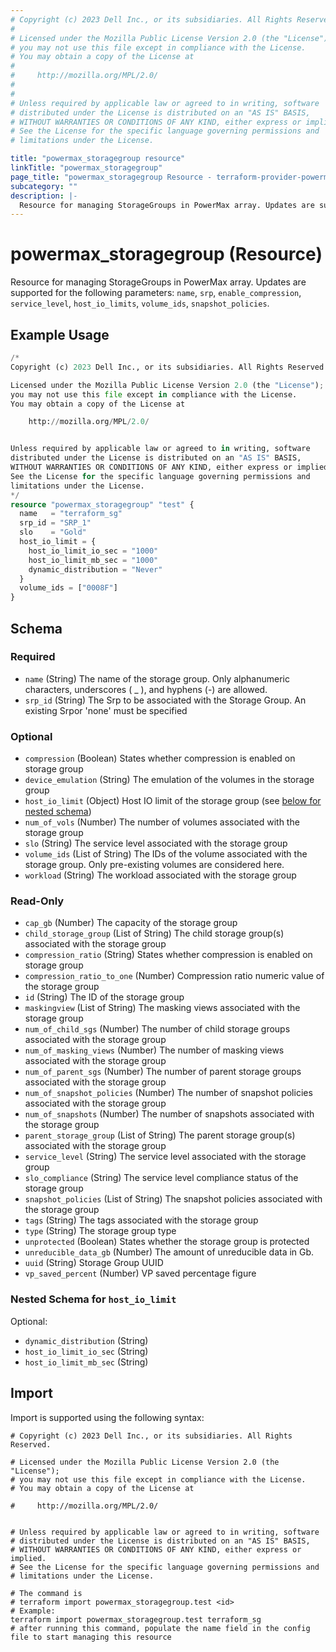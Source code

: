 ```yaml
---
# Copyright (c) 2023 Dell Inc., or its subsidiaries. All Rights Reserved.
#
# Licensed under the Mozilla Public License Version 2.0 (the "License");
# you may not use this file except in compliance with the License.
# You may obtain a copy of the License at
#
#     http://mozilla.org/MPL/2.0/
#
#
# Unless required by applicable law or agreed to in writing, software
# distributed under the License is distributed on an "AS IS" BASIS,
# WITHOUT WARRANTIES OR CONDITIONS OF ANY KIND, either express or implied.
# See the License for the specific language governing permissions and
# limitations under the License.

title: "powermax_storagegroup resource"
linkTitle: "powermax_storagegroup"
page_title: "powermax_storagegroup Resource - terraform-provider-powermax"
subcategory: ""
description: |-
  Resource for managing StorageGroups in PowerMax array. Updates are supported for the following parameters: name, srp, enable_compression, service_level, host_io_limits, volume_ids, snapshot_policies.
---
```


# powermax_storagegroup (Resource)

Resource for managing StorageGroups in PowerMax array. Updates are supported for the following parameters: `name`, `srp`, `enable_compression`, `service_level`, `host_io_limits`, `volume_ids`, `snapshot_policies`.


## Example Usage

```terraform
/*
Copyright (c) 2023 Dell Inc., or its subsidiaries. All Rights Reserved.

Licensed under the Mozilla Public License Version 2.0 (the "License");
you may not use this file except in compliance with the License.
You may obtain a copy of the License at

    http://mozilla.org/MPL/2.0/


Unless required by applicable law or agreed to in writing, software
distributed under the License is distributed on an "AS IS" BASIS,
WITHOUT WARRANTIES OR CONDITIONS OF ANY KIND, either express or implied.
See the License for the specific language governing permissions and
limitations under the License.
*/
resource "powermax_storagegroup" "test" {
  name   = "terraform_sg"
  srp_id = "SRP_1"
  slo    = "Gold"
  host_io_limit = {
    host_io_limit_io_sec = "1000"
    host_io_limit_mb_sec = "1000"
    dynamic_distribution = "Never"
  }
  volume_ids = ["0008F"]
}
```

<!-- schema generated by tfplugindocs -->
## Schema

### Required

- `name` (String) The name of the storage group. Only alphanumeric characters, underscores ( _ ), and hyphens (-) are allowed.
- `srp_id` (String) The Srp to be associated with the Storage Group. An existing Srpor 'none' must be specified

### Optional

- `compression` (Boolean) States whether compression is enabled on storage group
- `device_emulation` (String) The emulation of the volumes in the storage group
- `host_io_limit` (Object) Host IO limit of the storage group (see [below for nested schema](#nestedatt--host_io_limit))
- `num_of_vols` (Number) The number of volumes associated with the storage group
- `slo` (String) The service level associated with the storage group
- `volume_ids` (List of String) The IDs of the volume associated with the storage group. Only pre-existing volumes are considered here.
- `workload` (String) The workload associated with the storage group

### Read-Only

- `cap_gb` (Number) The capacity of the storage group
- `child_storage_group` (List of String) The child storage group(s) associated with the storage group
- `compression_ratio` (String) States whether compression is enabled on storage group
- `compression_ratio_to_one` (Number) Compression ratio numeric value of the storage group
- `id` (String) The ID of the storage group
- `maskingview` (List of String) The masking views associated with the storage group
- `num_of_child_sgs` (Number) The number of child storage groups associated with the storage group
- `num_of_masking_views` (Number) The number of masking views associated with the storage group
- `num_of_parent_sgs` (Number) The number of parent storage groups associated with the storage group
- `num_of_snapshot_policies` (Number) The number of snapshot policies associated with the storage group
- `num_of_snapshots` (Number) The number of snapshots associated with the storage group
- `parent_storage_group` (List of String) The parent storage group(s) associated with the storage group
- `service_level` (String) The service level associated with the storage group
- `slo_compliance` (String) The service level compliance status of the storage group
- `snapshot_policies` (List of String) The snapshot policies associated with the storage group
- `tags` (String) The tags associated with the storage group
- `type` (String) The storage group type
- `unprotected` (Boolean) States whether the storage group is protected
- `unreducible_data_gb` (Number) The amount of unreducible data in Gb.
- `uuid` (String) Storage Group UUID
- `vp_saved_percent` (Number) VP saved percentage figure

<a id="nestedatt--host_io_limit"></a>
### Nested Schema for `host_io_limit`

Optional:

- `dynamic_distribution` (String)
- `host_io_limit_io_sec` (String)
- `host_io_limit_mb_sec` (String)

## Import

Import is supported using the following syntax:

```shell
# Copyright (c) 2023 Dell Inc., or its subsidiaries. All Rights Reserved.

# Licensed under the Mozilla Public License Version 2.0 (the "License");
# you may not use this file except in compliance with the License.
# You may obtain a copy of the License at

#     http://mozilla.org/MPL/2.0/


# Unless required by applicable law or agreed to in writing, software
# distributed under the License is distributed on an "AS IS" BASIS,
# WITHOUT WARRANTIES OR CONDITIONS OF ANY KIND, either express or implied.
# See the License for the specific language governing permissions and
# limitations under the License.

# The command is
# terraform import powermax_storagegroup.test <id>
# Example:
terraform import powermax_storagegroup.test terraform_sg
# after running this command, populate the name field in the config file to start managing this resource
```
